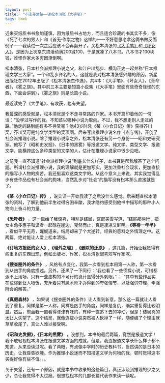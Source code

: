 ```yaml
---
layout: post
title:  "不走寻常路——读松本清张《大手笔》"
tags: book
---
```


近来买纸质书书愈加谨慎，因为纸质书占地方，而且适合珍藏的书其实不多，像《死了七次的男人》和《首无·作祟之物》这样的——不好意思老拿这俩书做反面例子——我读过一次之后应该不会再翻开了。买松本清张的[《大手笔》](http://book.douban.com/subject/20267980/)和[《坏女人》](http://book.douban.com/subject/20381888/)，是因为上次京东搞活动满200减100，于是就凑了八本书。八本书才100块钱，难怪作家大多穷困潦倒啊。

松本清张，日本社会派推理小说之父，和江户川乱步、横沟正史一起并称“日本推理文学三大家”。一个和乱步齐名的人，这就是我对松本清张感兴趣的原因。新星出版社在2012年出版了《松本清张杰作选》，共4本：《大手笔》，《坏女人》，《革命者》，《雾之旗》。其中前三本主要是短篇小说集（《大手笔》里面有些奇奇怪怪的东西，下面会讲到），《雾之旗》则是长篇小说。

最近读完了《大手笔》，有收获，也有失望。

我最深的感受就是，松本清张是个不走寻常路的作家。本书开篇印着他的一句话：“没学过写作的我，不知该以哪种小说为取向。不过，我不想走别人走过的路。”他走的路到底有多不寻常呢？他43岁时凭《某〈小仓日记〉传》获得芥川奖，芥川奖可是纯文学类型的奖项啊。后来写出推理小说名作《点与线》，开创了社会派推理小说。除了推理小说家之外，松本清张还有另一个身份——昭和史研究家。他写了《昭和史发掘》、《日本的黑雾》等报道文学。纯文学、类型文学、报道文学，能横跨这么多种类型的文学的人，估计在推理小说家中很少见吧。

之前我一直不知道“社会派推理小说”到底长什么样子，本书算是帮我解答了这个问题。所谓社会派推理小说，我的理解就是更加写实，更加注重社会现状，更加直接的描写小人物的疾苦。我还挺喜欢这类文字的。从这个意义上来说，其实我觉得乱步有些作品也有社会派的韵味，当然乱步对“社会”的描写没有松本那么直接就是了。

<!--more-->

**《某〈小仓日记〉传》** ，说实话一开始我读了之后没什么感觉。后来翻查松本清张的资料，了解到他前半生过得穷困辛酸，我才隐约感受到他书中描写的那种小人物向上奋斗的力量。

**《恐吓者》** ，这一篇给了我惊喜，特别是结局，宫部美雪写道，“结尾那两行，把女主角多惠子和读者一起晾在崖边，戛然而止，真是凄凉又鲜明。**《等待一年半》** ，看似平平无奇，娓娓道来，结局却来了个大逆转，经典的意料之外情理之中。这两篇，绝对能让人爱上松本清张。

**《订地方报纸的女人》,《理外之理》,《删除的还原》** ，这几篇，开始让我觉得有些重复的东西出现，例如出版社、作家，松本清张很喜欢写作家呢。

**《搜查圈外的条件》** ，风格有点变化，我第一次看到松本用第一人称，第一次看到从凶手的角度描述。另外，还黑了一下同行：“我也看了一些侦探小说，可惜都派不上用场，只有一些虚构的不可行的诡计显得分外刺眼。”……“其中有些作品实在荒谬到让人喷饭，充斥着只有魔术师才办得到的夸张情节，以及强词夺理、牵强附会的解答。”

**《真假森林》** ，如果说《搜查圈外的条件》让人看到新意，那么这一篇就让人看到了重复。同样是第一人称，同样是凶手的角度，同样是复仇，确实重复得比较明显。然后，前面我一直看得津津有味的，有种一直追下去的冲动，但是！结局真的太让人失望了。这个结局，就像连载小说突然被人砍掉了一样，随便编了个理由就草草收尾了，真让人难以接受啊。

**《昭和史发掘》，《日本的黑雾》** ，没想到，本书的最后两篇，竟然是报道文学！我不敢轻视松本清张在报道文学方面的成就，但是，我连报道文学长什么样子都不知道，从来没读过呢。看了两眼，有点像中学时的历史教科书，当然讲的是日本的历史，让我昏昏欲睡。作为推理小说迷而不知报道文学为何物的我，顿时觉得这书买得好像有些不值。。。

关于失望，还有一个原因，就是本书中收录的这些篇目，真正涉及到推理的少之又少，总让我觉得不太过瘾。很想找松本的几部长篇代表作来读一读呢。
